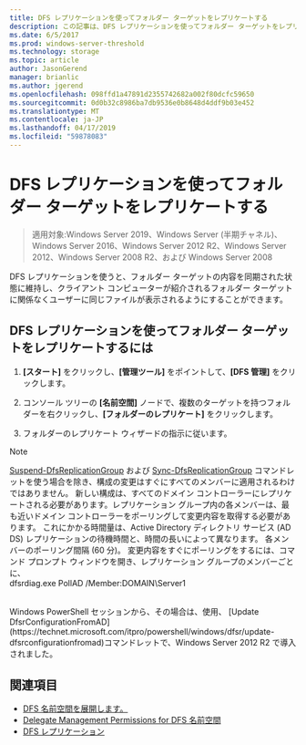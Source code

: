```yaml
---
title: DFS レプリケーションを使ってフォルダー ターゲットをレプリケートする
description: この記事は、DFS レプリケーションを使ってフォルダー ターゲットをレプリケートする方法について説明します。
ms.date: 6/5/2017
ms.prod: windows-server-threshold
ms.technology: storage
ms.topic: article
author: JasonGerend
manager: brianlic
ms.author: jgerend
ms.openlocfilehash: 098ffd1a47891d2355742682a002f80dcfc59650
ms.sourcegitcommit: 0d0b32c8986ba7db9536e0b8648d4ddf9b03e452
ms.translationtype: MT
ms.contentlocale: ja-JP
ms.lasthandoff: 04/17/2019
ms.locfileid: "59878083"
---
```

# <a name="replicate-folder-targets-using-dfs-replication"></a>DFS レプリケーションを使ってフォルダー ターゲットをレプリケートする

> 適用対象:Windows Server 2019、Windows Server (半期チャネル)、Windows Server 2016、Windows Server 2012 R2、Windows Server 2012、Windows Server 2008 R2、および Windows Server 2008

DFS レプリケーションを使うと、フォルダー ターゲットの内容を同期された状態に維持し、クライアント コンピューターが紹介されるフォルダー ターゲットに関係なくユーザーに同じファイルが表示されるようにすることができます。

## <a name="to-replicate-folder-targets-using-dfs-replication"></a>DFS レプリケーションを使ってフォルダー ターゲットをレプリケートするには

1.  **[スタート]** をクリックし、**[管理ツール]** をポイントして、**[DFS 管理]** をクリックします。

2.  コンソール ツリーの **[名前空間]** ノードで、複数のターゲットを持つフォルダーを右クリックし、**[フォルダーのレプリケート]** をクリックします。

3.  フォルダーのレプリケート ウィザードの指示に従います。

> [!NOTE]
> [Suspend-DfsReplicationGroup](https://technet.microsoft.com/itpro/powershell/windows/dfsr/suspend-dfsreplicationgroup) および [Sync-DfsReplicationGroup](https://technet.microsoft.com/itpro/powershell/windows/dfsr/sync-dfsreplicationgroup) コマンドレットを使う場合を除き、構成の変更はすぐにすべてのメンバーに適用されるわけではありません。 新しい構成は、すべてのドメイン コントローラーにレプリケートされる必要があります。レプリケーション グループ内の各メンバーは、最も近いドメイン コントローラーをポーリングして変更内容を取得する必要があります。 これにかかる時間量は、Active Directory ディレクトリ サービス (AD DS) レプリケーションの待機時間と、時間の長いによって異なります。 各メンバーのポーリング間隔 (60 分)。 変更内容をすぐにポーリングをするには、コマンド プロンプト ウィンドウを開き、レプリケーション グループのメンバーごとに、 <br /> dfsrdiag.exe PollAD /Member:DOMAIN\Server1
<br />
Windows PowerShell セッションから、その場合は、使用、 [Update DfsrConfigurationFromAD](https://technet.microsoft.com/itpro/powershell/windows/dfsr/update-dfsrconfigurationfromad)コマンドレットで、Windows Server 2012 R2 で導入されました。

## <a name="see-also"></a>関連項目

-   [DFS 名前空間を展開します。](deploying-dfs-namespaces.md)
-   [Delegate Management Permissions for DFS 名前空間](delegate-management-permissions-for-dfs-namespaces.md)
-   [DFS レプリケーション](../dfs-replication/dfsr-overview.md)